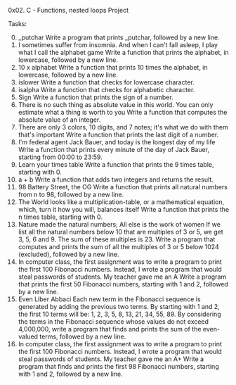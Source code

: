 0x02. C - Functions, nested loops Project

Tasks:

0. _putchar
Write a program that prints _putchar, followed by a new line.
1. I sometimes suffer from insomnia. And when I can't fall asleep, I play what I call the alphabet game
Write a function that prints the alphabet, in lowercase, followed by a new line.
2. 10 x alphabet
Write a function that prints 10 times the alphabet, in lowercase, followed by a new line.
3. islower
Write a function that checks for lowercase character.
4. isalpha
Write a function that checks for alphabetic character.
5. Sign
Write a function that prints the sign of a number.
6. There is no such thing as absolute value in this world. You can only estimate what a thing is worth to you
Write a function that computes the absolute value of an integer.
7. There are only 3 colors, 10 digits, and 7 notes; it's what we do with them that's important
Write a function that prints the last digit of a number.
8. I'm federal agent Jack Bauer, and today is the longest day of my life
Write a function that prints every minute of the day of Jack Bauer, starting from 00:00 to 23:59.
9. Learn your times table
Write a function that prints the 9 times table, starting with 0.
10. a + b
Write a function that adds two integers and returns the result.
11. 98 Battery Street, the OG
Write a function that prints all natural numbers from n to 98, followed by a new line.
12. The World looks like a multiplication-table, or a mathematical equation, which, turn it how you will, balances itself
Write a function that prints the n times table, starting with 0.
13. Nature made the natural numbers; All else is the work of women
If we list all the natural numbers below 10 that are multiples of 3 or 5, we get 3, 5, 6 and 9. The sum of these multiples is 23. Write a program that computes and prints the sum of all the multiples of 3 or 5 below 1024 (excluded), followed by a new line.
14. In computer class, the first assignment was to write a program to print the first 100 Fibonacci numbers. Instead, I wrote a program that would steal passwords of students. My teacher gave me an A
Write a program that prints the first 50 Fibonacci numbers, starting with 1 and 2, followed by a new line.
15. Even Liber Abbaci
Each new term in the Fibonacci sequence is generated by adding the previous two terms. By starting with 1 and 2, the first 10 terms will be: 1, 2, 3, 5, 8, 13, 21, 34, 55, 89. By considering the terms in the Fibonacci sequence whose values do not exceed 4,000,000, write a program that finds and prints the sum of the even-valued terms, followed by a new line.
16. In computer class, the first assignment was to write a program to print the first 100 Fibonacci numbers. Instead, I wrote a program that would steal passwords of students. My teacher gave me an A+
Write a program that finds and prints the first 98 Fibonacci numbers, starting with 1 and 2, followed by a new line.
